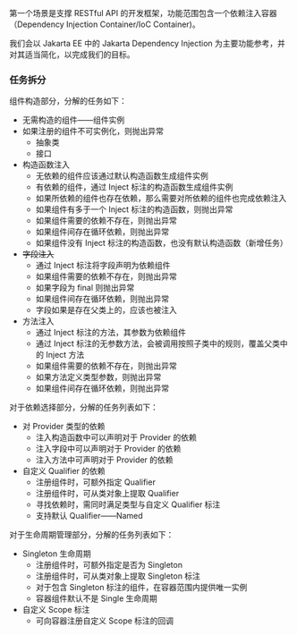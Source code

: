 第一个场景是支撑 RESTful API 的开发框架，功能范围包含一个依赖注入容器（Dependency Injection Container/IoC Container)。

我们会以 Jakarta EE 中的 Jakarta Dependency Injection 为主要功能参考，并对其适当简化，以完成我们的目标。

### 任务拆分

组件构造部分，分解的任务如下：

- 无需构造的组件——组件实例
- 如果注册的组件不可实例化，则抛出异常
    - 抽象类
    - 接口
- 构造函数注入
    - 无依赖的组件应该通过默认构造函数生成组件实例
    - 有依赖的组件，通过 Inject 标注的构造函数生成组件实例
    - 如果所依赖的组件也存在依赖，那么需要对所依赖的组件也完成依赖注入
    - 如果组件有多于一个 Inject 标注的构造函数，则抛出异常
    - 如果组件需要的依赖不存在，则抛出异常
    - 如果组件间存在循环依赖，则抛出异常
    - 如果组件没有 Inject 标注的构造函数，也没有默认构造函数（新增任务）
- ~~字段注入~~
    - 通过 Inject 标注将字段声明为依赖组件
    - 如果组件需要的依赖不存在，则抛出异常
    - 如果字段为 final 则抛出异常
    - 如果组件间存在循环依赖，则抛出异常
    - 字段如果是存在父类上的，应该也被注入
- 方法注入
    - 通过 Inject 标注的方法，其参数为依赖组件
    - 通过 Inject 标注的无参数方法，会被调用按照子类中的规则，覆盖父类中的 Inject 方法
    - 如果组件需要的依赖不存在，则抛出异常
    - 如果方法定义类型参数，则抛出异常
    - 如果组件间存在循环依赖，则抛出异常

对于依赖选择部分，分解的任务列表如下：

- 对 Provider 类型的依赖
    - 注入构造函数中可以声明对于 Provider 的依赖
    - 注入字段中可以声明对于 Provider 的依赖
    - 注入方法中可声明对于 Provider 的依赖
- 自定义 Qualifier 的依赖
    - 注册组件时，可额外指定 Qualifier
    - 注册组件时，可从类对象上提取 Qualifier
    - 寻找依赖时，需同时满足类型与自定义 Qualifier 标注
    - 支持默认 Qualifier——Named

对于生命周期管理部分，分解的任务列表如下：

- Singleton 生命周期
    - 注册组件时，可额外指定是否为 Singleton
    - 注册组件时，可从类对象上提取 Singleton 标注
    - 对于包含 Singleton 标注的组件，在容器范围内提供唯一实例
    - 容器组件默认不是 Single 生命周期
- 自定义 Scope 标注
    - 可向容器注册自定义 Scope 标注的回调
